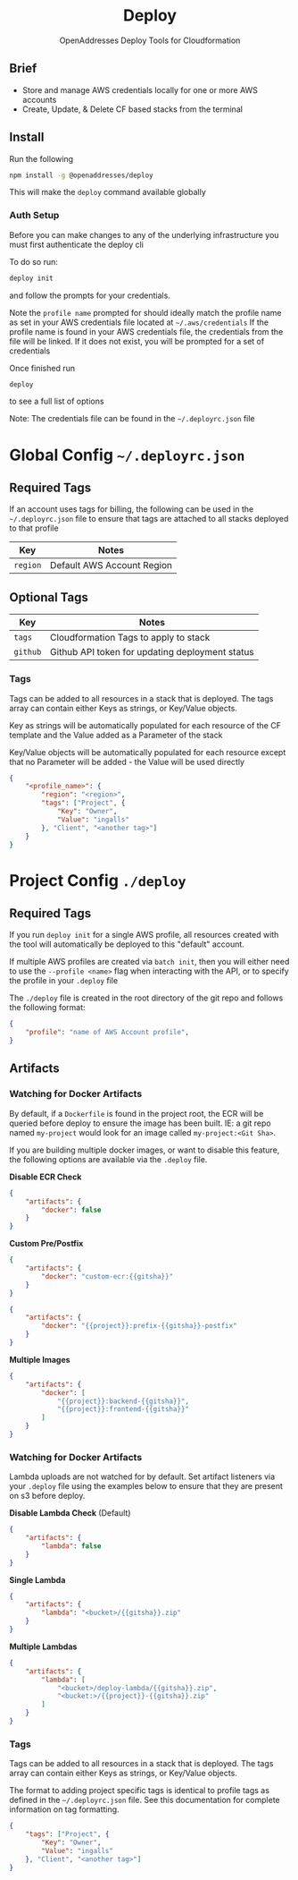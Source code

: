 <h1 align="center">Deploy</h1>

<p align="center">OpenAddresses Deploy Tools for Cloudformation</p>

## Brief

- Store and manage AWS credentials locally for one or more AWS accounts
- Create, Update, & Delete CF based stacks from the terminal

## Install

Run the following

```sh
npm install -g @openaddresses/deploy
```

This will make the `deploy` command available globally

### Auth Setup

Before you can make changes to any of the underlying infrastructure you must first authenticate the deploy cli

To do so run:

```sh
deploy init
```

and follow the prompts for your credentials.

Note the `profile name` prompted for should ideally match the profile name as set in your AWS credentials
file located at `~/.aws/credentials` If the profile name is found in your AWS credentials file, the
credentials from the file will be linked. If it does not exist, you will be prompted for a set of credentials

Once finished run

```sh
deploy
```

to see a full list of options

Note: The credentials file can be found in the `~/.deployrc.json` file

# Global Config `~/.deployrc.json`

## Required Tags

If an account uses tags for billing, the following can be used in the `~/.deployrc.json` file to ensure that
tags are attached to all stacks deployed to that profile

| Key               | Notes |
| ----------------- | ----- |
| `region`          | Default AWS Account Region |

## Optional Tags

| Key               | Notes |
| ----------------- | ----- |
| `tags`            | Cloudformation Tags to apply to stack |
| `github`          | Github API token for updating deployment status |

### Tags

Tags can be added to all resources in a stack that is deployed. The tags
array can contain either Keys as strings, or Key/Value objects.

Key as strings will be automatically populated for each resource of the CF template
and the Value added as a Parameter of the stack

Key/Value objects will be automatically populated for each resource except
that no Parameter will be added - the Value will be used directly

```JSON
{
    "<profile_name>": {
        "region": "<region>",
        "tags": ["Project", {
            "Key": "Owner",
            "Value": "ingalls"
        }, "Client", "<another tag>"]
    }
}
```

# Project Config `./deploy`

## Required Tags

If you run `deploy init` for a single AWS profile, all resources created with the tool will automatically
be deployed to this "default" account.

If multiple AWS profiles are created via `batch init`, then you will either need to use
the `--profile <name>` flag when interacting with the API, or to specify the profile in your `.deploy` file

The `./deploy` file is created in the root directory of the git repo and follows the following format:

```JSON
{
    "profile": "name of AWS Account profile",
}
```

## Artifacts

### Watching for Docker Artifacts

By default, if a `Dockerfile` is found in the project root, the ECR will be queried before deploy to ensure
the image has been built. IE: a git repo named `my-project` would look for an image called `my-project:<Git Sha>`.

If you are building multiple docker images, or want to disable this feature, the following options are available
via the `.deploy` file.

**Disable ECR Check**

```JSON
{
    "artifacts": {
        "docker": false
    }
}
```
**Custom Pre/Postfix**

```JSON
{
    "artifacts": {
        "docker": "custom-ecr:{{gitsha}}"
    }
}
```

```JSON
{
    "artifacts": {
        "docker": "{{project}}:prefix-{{gitsha}}-postfix"
    }
}
```

**Multiple Images**

```JSON
{
    "artifacts": {
        "docker": [
            "{{project}}:backend-{{gitsha}}",
            "{{project}}:frontend-{{gitsha}}"
        ]
    }
}
```

### Watching for Docker Artifacts

Lambda uploads are not watched for by default. Set artifact listeners via your `.deploy` file
using the examples below to ensure that they are present on s3 before deploy.

**Disable Lambda Check** (Default)

```JSON
{
    "artifacts": {
        "lambda": false
    }
}
```

**Single Lambda**

```JSON
{
    "artifacts": {
        "lambda": "<bucket>/{{gitsha}}.zip"
    }
}
```

**Multiple Lambdas**

```JSON
{
    "artifacts": {
        "lambda": [
            "<bucket>/deploy-lambda/{{gitsha}}.zip",
            "<bucket:>/{{project}}-{{gitsha}}.zip"
        ]
    }
}
```

### Tags

Tags can be added to all resources in a stack that is deployed. The tags
array can contain either Keys as strings, or Key/Value objects.

The format to adding project specific tags is identical to profile tags
as defined in the `~/.deployrc.json` file. See this documentation
for complete information on tag formatting.

```JSON
{
    "tags": ["Project", {
        "Key": "Owner",
        "Value": "ingalls"
    }, "Client", "<another tag>"]
}
```

